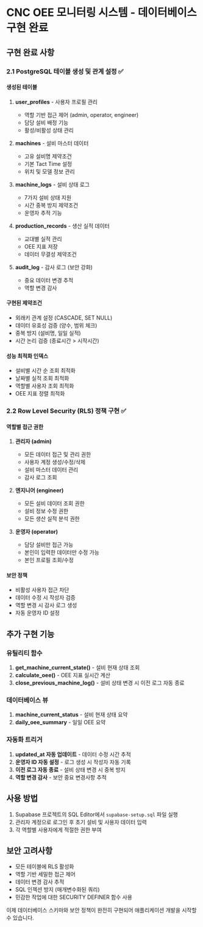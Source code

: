 # CNC OEE 모니터링 시스템 - 데이터베이스 구현 완료

## 구현 완료 사항

### 2.1 PostgreSQL 테이블 생성 및 관계 설정 ✅

#### 생성된 테이블
1. **user_profiles** - 사용자 프로필 관리
   - 역할 기반 접근 제어 (admin, operator, engineer)
   - 담당 설비 배정 기능
   - 활성/비활성 상태 관리

2. **machines** - 설비 마스터 데이터
   - 고유 설비명 제약조건
   - 기본 Tact Time 설정
   - 위치 및 모델 정보 관리

3. **machine_logs** - 설비 상태 로그
   - 7가지 설비 상태 지원
   - 시간 중복 방지 제약조건
   - 운영자 추적 기능

4. **production_records** - 생산 실적 데이터
   - 교대별 실적 관리
   - OEE 지표 저장
   - 데이터 무결성 제약조건

5. **audit_log** - 감사 로그 (보안 강화)
   - 중요 데이터 변경 추적
   - 역할 변경 감사

#### 구현된 제약조건
- 외래키 관계 설정 (CASCADE, SET NULL)
- 데이터 유효성 검증 (양수, 범위 체크)
- 중복 방지 (설비명, 일일 실적)
- 시간 논리 검증 (종료시간 > 시작시간)

#### 성능 최적화 인덱스
- 설비별 시간 순 조회 최적화
- 날짜별 실적 조회 최적화
- 역할별 사용자 조회 최적화
- OEE 지표 정렬 최적화

### 2.2 Row Level Security (RLS) 정책 구현 ✅

#### 역할별 접근 권한
1. **관리자 (admin)**
   - 모든 데이터 접근 및 관리 권한
   - 사용자 계정 생성/수정/삭제
   - 설비 마스터 데이터 관리
   - 감사 로그 조회

2. **엔지니어 (engineer)**
   - 모든 설비 데이터 조회 권한
   - 설비 정보 수정 권한
   - 모든 생산 실적 분석 권한

3. **운영자 (operator)**
   - 담당 설비만 접근 가능
   - 본인이 입력한 데이터만 수정 가능
   - 본인 프로필 조회/수정

#### 보안 정책
- 비활성 사용자 접근 차단
- 데이터 수정 시 작성자 검증
- 역할 변경 시 감사 로그 생성
- 자동 운영자 ID 설정

## 추가 구현 기능

### 유틸리티 함수
1. **get_machine_current_state()** - 설비 현재 상태 조회
2. **calculate_oee()** - OEE 지표 실시간 계산
3. **close_previous_machine_log()** - 설비 상태 변경 시 이전 로그 자동 종료

### 데이터베이스 뷰
1. **machine_current_status** - 설비 현재 상태 요약
2. **daily_oee_summary** - 일일 OEE 요약

### 자동화 트리거
1. **updated_at 자동 업데이트** - 데이터 수정 시간 추적
2. **운영자 ID 자동 설정** - 로그 생성 시 작성자 자동 기록
3. **이전 로그 자동 종료** - 설비 상태 변경 시 중복 방지
4. **역할 변경 감사** - 보안 중요 변경사항 추적

## 사용 방법

1. Supabase 프로젝트의 SQL Editor에서 `supabase-setup.sql` 파일 실행
2. 관리자 계정으로 로그인 후 초기 설비 및 사용자 데이터 입력
3. 각 역할별 사용자에게 적절한 권한 부여

## 보안 고려사항

- 모든 테이블에 RLS 활성화
- 역할 기반 세밀한 접근 제어
- 데이터 변경 감사 추적
- SQL 인젝션 방지 (매개변수화된 쿼리)
- 민감한 작업에 대한 SECURITY DEFINER 함수 사용

이제 데이터베이스 스키마와 보안 정책이 완전히 구현되어 애플리케이션 개발을 시작할 수 있습니다.